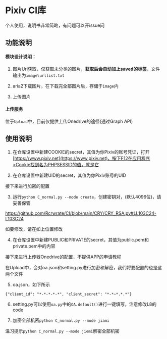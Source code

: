 # Pixiv CI库

个人使用，说明书非常简略，有问题可以开issue问

## 功能说明

#### 模块设计说明：

1. 图片Url获取，仅获取未分类的图片，**获取后会自动加上saved的标签**，文件输出为`image\urllist.txt`

2. aria2下载图片，在下载完全部图片后，存储于`image`内

3. 上传图片

#### 上传服务

位于`Upload`中，目前仅提供上传Onedrive的途径(通过Graph API)

## 使用说明

1. 在仓库设置中新建COOKIE的secret，其值为你Pixiv的账号凭证，打开[https://www.pixiv.net](https://www.pixiv.net)，按下F12在应用程序>Cookie找到名为PHPSESSID的值，就是它

2. 在仓库设置中新建UID的secret，其值为你Pixiv账号的UID

接下来进行加密的配置

3. 运行`python C_normal.py --mode create`，创建密钥对，(默认4096位)，请妥善保管

https://github.com/Rcrwrate/CI/blob/main/CRY/CRY_RSA.py#LL103C24-L103C24

如要修改，请在如上位置修改

4. 在仓库设置中新建PUBLIC和PRIVATE的secret，其值为public.pem和private.pem中的内容

接下来进行上传器Onedrive的配置，不提供APP的申请教程

在Upload中，会对oa.json和setting.py进行加密和解密，我们将要配置的也是这两个文件

5. oa.json，如下所示

`{"client_id": "*-*-*-*-*", "client_secret": "*-*~*.*.*"}`

6. setting.py可以使用`oa.py`中的`OA.default()`进行一键填写，注意修改L8的code

7. 加密全部机密`python C_normal.py --mode jiami`

温习提示`python C_normal.py --mode jiemi`解密全部机密